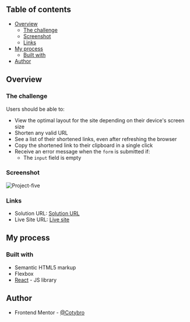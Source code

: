 ## Table of contents

- [Overview](#overview)
  - [The challenge](#the-challenge)
  - [Screenshot](#screenshot)
  - [Links](#links)
- [My process](#my-process)
  - [Built with](#built-with)
- [Author](#author)

## Overview

### The challenge

Users should be able to:

- View the optimal layout for the site depending on their device's screen size
- Shorten any valid URL
- See a list of their shortened links, even after refreshing the browser
- Copy the shortened link to their clipboard in a single click
- Receive an error message when the `form` is submitted if:
  - The `input` field is empty

### Screenshot
![Project-five](https://github.com/cotybro/url-shorten/assets/36529826/7399698e-d981-452e-a049-6fce0a055136)

### Links

- Solution URL: [Solution URL](https://your-solution-url.com)
- Live Site URL: [Live site](https://your-live-site-url.com)

## My process

### Built with

- Semantic HTML5 markup
- Flexbox
- [React](https://reactjs.org/) - JS library

## Author

- Frontend Mentor - [@Cotybro](https://www.frontendmentor.io/profile/Cotybro)
